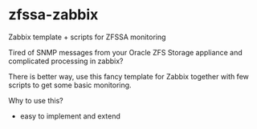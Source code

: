 # zfssa-zabbix
Zabbix template + scripts for ZFSSA monitoring

Tired of SNMP messages from your Oracle ZFS Storage appliance and complicated processing in zabbix?

There is better way, use this fancy template for Zabbix together with few scripts to get some basic monitoring.

Why to use this?
- easy to implement and extend
